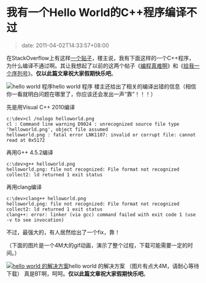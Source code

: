 # 我有一个Hello World的C++程序编译不过
>date: 2011-04-02T14:33:57+08:00


在StackOverflow上有这样[一个贴子](http://stackoverflow.com/questions/5508110/why-is-this-program-erroneously-rejected-by-three-c-compilers)，楼主说，我有下面这样的一个C++程序，为什么编译不通过啊。其让我想起了以前的这两个帖子《[编程真难啊](https://coolshell.cn/articles/1391.html "编程真难啊")》和《[给我一个序列号](https://coolshell.cn/articles/1693.html "给我一个序列号")》。**仅以此篇文章祝大家假期快乐吧**。


![hello world 程序](http://i.stack.imgur.com/JQXWL.png "hello world 程序")hello world 程序
楼主还给出了相关的编译出错的信息（相信你一看就明白问题在哪里了，你应该还会发出一声“靠”！！！）


先是用Visual C++ 2010编译



```
c:\dev>cl /nologo helloworld.png
cl : Command line warning D9024 : unrecognized source file type 'helloworld.png', object file assumed
helloworld.png : fatal error LNK1107: invalid or corrupt file: cannot read at 0x5172
```

再用G++ 4.5.2编译




```
c:\dev>g++ helloworld.png
helloworld.png: file not recognized: File format not recognized
collect2: ld returned 1 exit status
```

再用clang编译



```
c:\dev>clang++ helloworld.png
helloworld.png: file not recognized: File format not recognized
collect2: ld returned 1 exit status
clang++: error: linker (via gcc) command failed with exit code 1 (use -v to see invocation)
```

不过，最强大的，有人居然给出了一个fix，靠！  

（下面的图片是一个4M大的gif动画，演示了整个过程，下载可能需要一定的时间。）


[![hello world 的解决方案](http://i.imgur.com/QlGpd.gif "hello world 的解决方案")](http://i.imgur.com/QlGpd.gif)hello world 的解决方案 （图片有点大4M，请耐心等待下载）
真是BT啊，呵呵。**仅以此篇文章祝大家假期快乐吧**。


